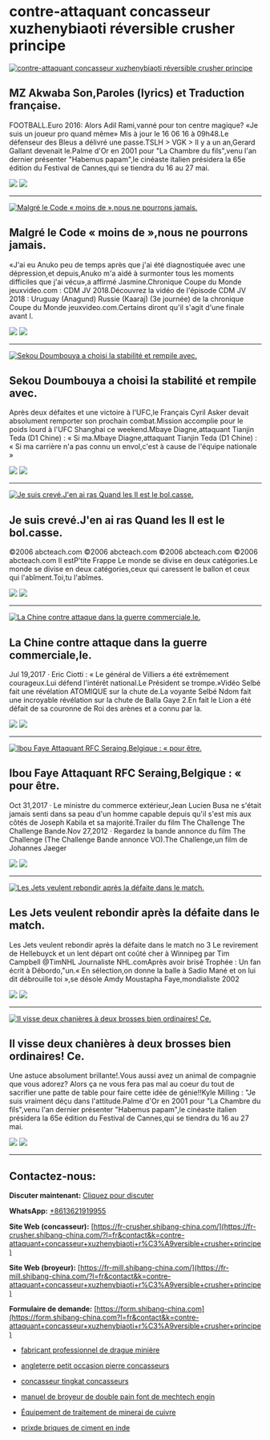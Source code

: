 # contre-attaquant concasseur xuzhenybiaoti réversible crusher principe

<a href="https://swt.shibang-china.com/?l=fr&img&k=contre-attaquant+concasseur+xuzhenybiaoti+r%C3%A9versible+crusher+principe" target="_blank">![contre-attaquant concasseur xuzhenybiaoti réversible crusher principe](http://static.shibang-china.com/all-800x300/1474.jpg)</a>

## MZ Akwaba Son,Paroles (lyrics) et Traduction française.
FOOTBALL.Euro 2016: Alors Adil Rami,vanné pour ton centre magique? «Je suis un joueur pro quand même» Mis à jour le 16 06 16 à 09h48.Le défenseur des Bleus a délivré une passe.TSLH > VGK > Il y a un an,Gerard Gallant devenait le.Palme d'Or en 2001 pour "La Chambre du fils",venu l'an dernier présenter "Habemus papam",le cinéaste italien présidera la 65e édition du Festival de Cannes,qui se tiendra du 16 au 27 mai.


<a href="https://whatsapp.shibangsoft.com/WhatsApp.php" target="_blank" title="WhatsApp">![](http://static.shibang-china.com/icon/whatsapp.png)</a> <a href="https://swt.shibang-china.com/?l=fr&icon&k=contre-attaquant+concasseur+xuzhenybiaoti+r%C3%A9versible+crusher+principe" target="_blank">![](http://static.shibang-china.com/icon/chat-fr.png)</a>

---

<a href="https://swt.shibang-china.com/?l=fr&img&k=contre-attaquant+concasseur+xuzhenybiaoti+r%C3%A9versible+crusher+principe" target="_blank">![Malgré le Code « moins de »,nous ne pourrons jamais.](http://static.shibang-china.com/all-800x300/313.jpg)</a>

## Malgré le Code « moins de »,nous ne pourrons jamais.
«J'ai eu Anuko peu de temps après que j'ai été diagnostiquée avec une dépression,et depuis,Anuko m'a aidé à surmonter tous les moments difficiles que j'ai vécu»,a affirmé Jasmine.Chronique Coupe du Monde jeuxvideo.com : CDM JV 2018.Découvrez la vidéo de l'épisode CDM JV 2018 : Uruguay (Anagund) Russie (Kaaraj) (3e journée) de la chronique Coupe du Monde jeuxvideo.com.Certains diront qu'il s'agit d'une finale avant l.


<a href="https://whatsapp.shibangsoft.com/WhatsApp.php" target="_blank" title="WhatsApp">![](http://static.shibang-china.com/icon/whatsapp.png)</a> <a href="https://swt.shibang-china.com/?l=fr&icon&k=contre-attaquant+concasseur+xuzhenybiaoti+r%C3%A9versible+crusher+principe" target="_blank">![](http://static.shibang-china.com/icon/chat-fr.png)</a>

---

<a href="https://swt.shibang-china.com/?l=fr&img&k=contre-attaquant+concasseur+xuzhenybiaoti+r%C3%A9versible+crusher+principe" target="_blank">![Sekou Doumbouya a choisi la stabilité et rempile avec.](http://static.shibang-china.com/all-800x300/539.jpg)</a>

## Sekou Doumbouya a choisi la stabilité et rempile avec.
Après deux défaites et une victoire à l'UFC,le Français Cyril Asker devait absolument remporter son prochain combat.Mission accomplie pour le poids lourd à l'UFC Shanghai ce weekend.Mbaye Diagne,attaquant Tianjin Teda (D1 Chine) : « Si ma.Mbaye Diagne,attaquant Tianjin Teda (D1 Chine) : « Si ma carrière n'a pas connu un envol,c'est à cause de l'équipe nationale »


<a href="https://whatsapp.shibangsoft.com/WhatsApp.php" target="_blank" title="WhatsApp">![](http://static.shibang-china.com/icon/whatsapp.png)</a> <a href="https://swt.shibang-china.com/?l=fr&icon&k=contre-attaquant+concasseur+xuzhenybiaoti+r%C3%A9versible+crusher+principe" target="_blank">![](http://static.shibang-china.com/icon/chat-fr.png)</a>

---

<a href="https://swt.shibang-china.com/?l=fr&img&k=contre-attaquant+concasseur+xuzhenybiaoti+r%C3%A9versible+crusher+principe" target="_blank">![Je suis crevé.J'en ai ras Quand les Il est le bol.casse.](http://static.shibang-china.com/all-800x300/176.jpg)</a>

## Je suis crevé.J'en ai ras Quand les Il est le bol.casse.
©2006 abcteach.com ©2006 abcteach.com ©2006 abcteach.com ©2006 abcteach.com Il estP'tite Frappe Le monde se divise en deux catégories.Le monde se divise en deux catégories,ceux qui caressent le ballon et ceux qui l'abîment.Toi,tu l'abîmes.


<a href="https://whatsapp.shibangsoft.com/WhatsApp.php" target="_blank" title="WhatsApp">![](http://static.shibang-china.com/icon/whatsapp.png)</a> <a href="https://swt.shibang-china.com/?l=fr&icon&k=contre-attaquant+concasseur+xuzhenybiaoti+r%C3%A9versible+crusher+principe" target="_blank">![](http://static.shibang-china.com/icon/chat-fr.png)</a>

---

<a href="https://swt.shibang-china.com/?l=fr&img&k=contre-attaquant+concasseur+xuzhenybiaoti+r%C3%A9versible+crusher+principe" target="_blank">![La Chine contre attaque dans la guerre commerciale,le.](http://static.shibang-china.com/all-800x300/1095.jpg)</a>

## La Chine contre attaque dans la guerre commerciale,le.
Jul 19,2017 · Eric Ciotti : « Le général de Villiers a été extrêmement courageux.Lui défend l'intérêt national.Le Président se trompe.»Vidéo Selbé fait une révélation ATOMIQUE sur la chute de.La voyante Selbé Ndom fait une incroyable révélation sur la chute de Balla Gaye 2.En fait le Lion a été défait de sa couronne de Roi des arènes et a connu par la.


<a href="https://whatsapp.shibangsoft.com/WhatsApp.php" target="_blank" title="WhatsApp">![](http://static.shibang-china.com/icon/whatsapp.png)</a> <a href="https://swt.shibang-china.com/?l=fr&icon&k=contre-attaquant+concasseur+xuzhenybiaoti+r%C3%A9versible+crusher+principe" target="_blank">![](http://static.shibang-china.com/icon/chat-fr.png)</a>

---

<a href="https://swt.shibang-china.com/?l=fr&img&k=contre-attaquant+concasseur+xuzhenybiaoti+r%C3%A9versible+crusher+principe" target="_blank">![Ibou Faye Attaquant RFC Seraing,Belgique : « pour être.](http://static.shibang-china.com/all-800x300/418.jpg)</a>

## Ibou Faye Attaquant RFC Seraing,Belgique : « pour être.
Oct 31,2017 · Le ministre du commerce extérieur,Jean Lucien Busa ne s'était jamais senti dans sa peau d'un homme capable depuis qu'il s'est mis aux côtés de Joseph Kabila et sa majorité.Trailer du film The Challenge The Challenge Bande.Nov 27,2012 · Regardez la bande annonce du film The Challenge (The Challenge Bande annonce VO).The Challenge,un film de Johannes Jaeger


<a href="https://whatsapp.shibangsoft.com/WhatsApp.php" target="_blank" title="WhatsApp">![](http://static.shibang-china.com/icon/whatsapp.png)</a> <a href="https://swt.shibang-china.com/?l=fr&icon&k=contre-attaquant+concasseur+xuzhenybiaoti+r%C3%A9versible+crusher+principe" target="_blank">![](http://static.shibang-china.com/icon/chat-fr.png)</a>

---

<a href="https://swt.shibang-china.com/?l=fr&img&k=contre-attaquant+concasseur+xuzhenybiaoti+r%C3%A9versible+crusher+principe" target="_blank">![Les Jets veulent rebondir après la défaite dans le match.](http://static.shibang-china.com/all-800x300/1144.jpg)</a>

## Les Jets veulent rebondir après la défaite dans le match.
Les Jets veulent rebondir après la défaite dans le match no 3 Le revirement de Hellebuyck et un lent départ ont coûté cher à Winnipeg par Tim Campbell @TimNHL Journaliste NHL.comAprès avoir brisé Trophée : Un fan écrit à Débordo,"un.« En sélection,on donne la balle à Sadio Mané et on lui dit débrouille toi »,se désole Amdy Moustapha Faye,mondialiste 2002


<a href="https://whatsapp.shibangsoft.com/WhatsApp.php" target="_blank" title="WhatsApp">![](http://static.shibang-china.com/icon/whatsapp.png)</a> <a href="https://swt.shibang-china.com/?l=fr&icon&k=contre-attaquant+concasseur+xuzhenybiaoti+r%C3%A9versible+crusher+principe" target="_blank">![](http://static.shibang-china.com/icon/chat-fr.png)</a>

---

<a href="https://swt.shibang-china.com/?l=fr&img&k=contre-attaquant+concasseur+xuzhenybiaoti+r%C3%A9versible+crusher+principe" target="_blank">![Il visse deux chanières à deux brosses bien ordinaires! Ce.](http://static.shibang-china.com/all-800x300/162.jpg)</a>

## Il visse deux chanières à deux brosses bien ordinaires! Ce.
Une astuce absolument brillante!.Vous aussi avez un animal de compagnie que vous adorez? Alors ça ne vous fera pas mal au coeur du tout de sacrifier une patte de table pour faire cette idée de génie!!Kyle Milling : "Je suis vraiment déçu dans l'attitude.Palme d'Or en 2001 pour "La Chambre du fils",venu l'an dernier présenter "Habemus papam",le cinéaste italien présidera la 65e édition du Festival de Cannes,qui se tiendra du 16 au 27 mai.


<a href="https://whatsapp.shibangsoft.com/WhatsApp.php" target="_blank" title="WhatsApp">![](http://static.shibang-china.com/icon/whatsapp.png)</a> <a href="https://swt.shibang-china.com/?l=fr&icon&k=contre-attaquant+concasseur+xuzhenybiaoti+r%C3%A9versible+crusher+principe" target="_blank">![](http://static.shibang-china.com/icon/chat-fr.png)</a>

---
## Contactez-nous:

**Discuter maintenant:** [Cliquez pour discuter](https://swt.shibang-china.com?l=fr&contact&k=contre-attaquant+concasseur+xuzhenybiaoti+r%C3%A9versible+crusher+principe)

**WhatsApp:**  [+8613621919955](https://whatsapp.shibangsoft.com/WhatsApp.php)

**Site Web (concasseur):** [https://fr-crusher.shibang-china.com/](https://fr-crusher.shibang-china.com/?l=fr&contact&k=contre-attaquant+concasseur+xuzhenybiaoti+r%C3%A9versible+crusher+principe)

**Site Web (broyeur):** [https://fr-mill.shibang-china.com/](https://fr-mill.shibang-china.com/?l=fr&contact&k=contre-attaquant+concasseur+xuzhenybiaoti+r%C3%A9versible+crusher+principe)

**Formulaire de demande:** [https://form.shibang-china.com](https://form.shibang-china.com?l=fr&contact&k=contre-attaquant+concasseur+xuzhenybiaoti+r%C3%A9versible+crusher+principe)

* [fabricant professionnel de drague minière](../31/fabricant%20professionnel%20de%20drague%20mini%C3%A8re.md)

* [angleterre petit occasion pierre concasseurs](../38/angleterre%20petit%20occasion%20pierre%20concasseurs.md)

* [concasseur tingkat concasseurs](../33/concasseur%20tingkat%20concasseurs.md)

* [manuel de broyeur de double pain font de mechtech engin](../27/manuel%20de%20broyeur%20de%20double%20pain%20font%20de%20mechtech%20engin.md)

* [Équipement de traitement de minerai de cuivre](../35/%C3%89quipement%20de%20traitement%20de%20minerai%20de%20cuivre.md)

* [prix ​​de briques de ciment en inde](../36/prix%20%E2%80%8B%E2%80%8Bde%20briques%20de%20ciment%20en%20inde.md)